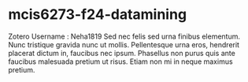 # mcis6273-f24-datamining

Zotero Username : Neha1819
Sed nec felis sed urna finibus elementum. Nunc tristique gravida nunc ut mollis. Pellentesque urna eros, hendrerit placerat dictum in, faucibus nec ipsum. Phasellus non purus quis ante faucibus malesuada pretium ut risus. Etiam non mi in neque maximus pretium.
